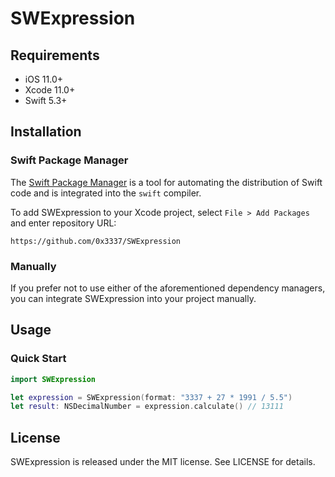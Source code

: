 # SWExpression

## Requirements

- iOS 11.0+
- Xcode 11.0+
- Swift 5.3+

## Installation

### Swift Package Manager

The [Swift Package Manager](https://swift.org/package-manager/) is a tool for automating the distribution of Swift code and is integrated into the `swift` compiler.

To add SWExpression to your Xcode project, select `File > Add Packages` and enter repository URL:

```
https://github.com/0x3337/SWExpression
```

### Manually

If you prefer not to use either of the aforementioned dependency managers, you can integrate SWExpression into your project manually.

## Usage

### Quick Start

```swift
import SWExpression

let expression = SWExpression(format: "3337 + 27 * 1991 / 5.5")
let result: NSDecimalNumber = expression.calculate() // 13111
```

## License
SWExpression is released under the MIT license. See LICENSE for details.
